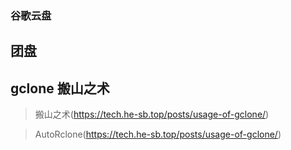 ### 谷歌云盘
## 团盘


## gclone 搬山之术
> 搬山之术(https://tech.he-sb.top/posts/usage-of-gclone/)

> AutoRclone(https://tech.he-sb.top/posts/usage-of-gclone/)
